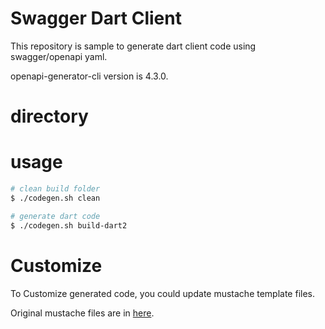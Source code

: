 # Swagger Dart Client

This repository is sample to generate dart client code using swagger/openapi yaml.

openapi-generator-cli version is 4.3.0.

# directory

# usage

```sh
# clean build folder
$ ./codegen.sh clean

# generate dart code
$ ./codegen.sh build-dart2
```

# Customize

To Customize generated code, you could update mustache template files.

Original mustache files are in [here](https://github.com/OpenAPITools/openapi-generator/tree/master/modules/openapi-generator/src/main/resources).